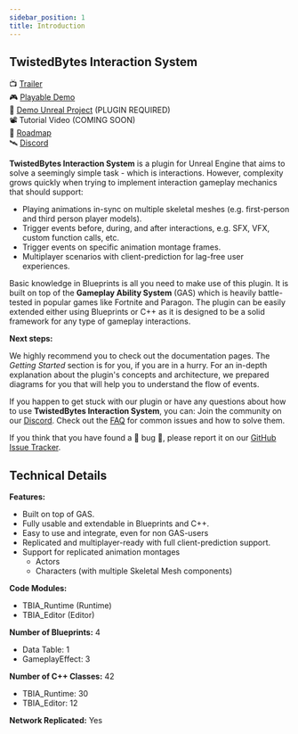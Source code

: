 ```yaml
---
sidebar_position: 1
title: Introduction
---
```


## TwistedBytes Interaction System

📺 [Trailer](https://youtu.be/6LumTyC_160) <br/>
🎮 [Playable Demo](https://drive.google.com/drive/folders/12lCDG6TGoBTreHeardwIId3YxiQYlmP7?usp=sharing) <br/>
🔌 [Demo Unreal Project](https://drive.google.com/drive/folders/1I7TXOPM-9tHABdhWqy58TAR6-lenSy1E?usp=sharing) (PLUGIN REQUIRED) <br/>
📽 Tutorial Video (COMING SOON) <br/>
📆 [Roadmap](https://twistedbytes-net.github.io/TBIA-Documentation/roadmap) <br/>
🛰 [Discord](https://discordapp.com/invite/CP4uZ69tne) <br/>

**TwistedBytes Interaction System** is a plugin for Unreal Engine that aims to solve a seemingly simple task - which is interactions. However, complexity grows
quickly when trying to implement interaction gameplay mechanics that should support:

- Playing animations in-sync on multiple skeletal meshes (e.g. first-person and third person player models).
- Trigger events before, during, and after interactions, e.g. SFX, VFX, custom function calls, etc.
- Trigger events on specific animation montage frames.
- Multiplayer scenarios with client-prediction for lag-free user experiences.

Basic knowledge in Blueprints is all you need to make use of this plugin. It is built on top of the **Gameplay Ability System** (GAS) which is heavily
battle-tested in popular games like Fortnite and Paragon. The plugin can be easily extended either using Blueprints or C++ as it is designed to be a solid
framework for any type of gameplay interactions.

**Next steps:**

We highly recommend you to check out the documentation pages. The *Getting Started* section is for you, if you are in a
hurry. For an in-depth explanation about the plugin's concepts and architecture, we prepared diagrams for you that will help you to understand the flow of
events.

If you happen to get stuck with our plugin or have any questions about how to use **TwistedBytes Interaction System**, you can:
Join the community on our [Discord](https://discordapp.com/invite/CP4uZ69tne).
Check out the [FAQ](https://twistedbytes-net.github.io/TBIA-Documentation/docs/faq/) for common issues and how to solve them.

If you think that you have found a 🐞 bug 🐞, please report it on our [GitHub Issue Tracker](https://github.com/twistedbytes-net/TBIA-Documentation/issues).

## Technical Details

**Features:**

- Built on top of GAS.
- Fully usable and extendable in Blueprints and C++.
- Easy to use and integrate, even for non GAS-users
- Replicated and multiplayer-ready with full client-prediction support.
- Support for replicated animation montages
  - Actors
  - Characters (with multiple Skeletal Mesh components)

**Code Modules:**
- TBIA_Runtime (Runtime)
- TBIA_Editor (Editor)

**Number of Blueprints:** 4
- Data Table: 1
- GameplayEffect: 3

**Number of C++ Classes:** 42
- TBIA_Runtime: 30
- TBIA_Editor: 12

**Network Replicated:** Yes
